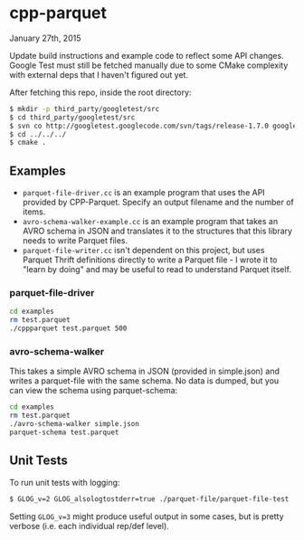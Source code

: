 # cpp-parquet

January 27th, 2015

Update build instructions and example code to reflect some API changes.  Google Test must still be fetched manually due to some CMake complexity with external deps that I haven't figured out yet.

After fetching this repo, inside the root directory:

```sh
$ mkdir -p third_party/googletest/src
$ cd third_party/googletest/src
$ svn co http://googletest.googlecode.com/svn/tags/release-1.7.0 googletest
$ cd ../../../
$ cmake .
```

## Examples

  * ``parquet-file-driver.cc`` is an example program that uses the API provided by CPP-Parquet.  Specify an output filename and the number of items.
  * ``avro-schema-walker-example.cc`` is an example program that takes an AVRO schema in JSON and translates it to the structures that this library needs to write Parquet files.
  * ``parquet-file-writer.cc`` isn't dependent on this project, but uses Parquet Thrift definitions directly to write a Parquet file - I wrote it to "learn by doing" and may be useful to read to understand Parquet itself.


### parquet-file-driver

```sh
cd examples
rm test.parquet
./cppparquet test.parquet 500
```

### avro-schema-walker

This takes a simple AVRO schema in JSON (provided in simple.json) and writes a parquet-file with the same schema.  No data is dumped, but you can view the schema using parquet-schema:

```sh
cd examples
rm test.parquet
./avro-schema-walker simple.json
parquet-schema test.parquet
```

## Unit Tests

To run unit tests with logging:

```sh
$ GLOG_v=2 GLOG_alsologtostderr=true ./parquet-file/parquet-file-test
```

Setting ``GLOG_v=3`` might produce useful output in some cases, but is pretty verbose (i.e. each individual rep/def level).
